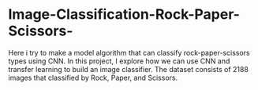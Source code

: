 # Image-Classification-Rock-Paper-Scissors-

Here i try to make a model algorithm that can classify rock-paper-scissors types using CNN. In this project, I explore how we can use CNN and transfer learning to build an image classifier. The dataset consists of 2188 images that classified by Rock, Paper, and Scissors. 
